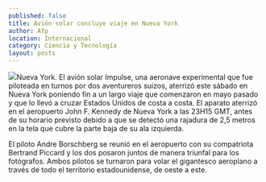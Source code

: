 ```yaml
---
published: false
title: Avión solar concluye viaje en Nueva York
author: Afp
location: Internacional
category: Ciencia y Tecnología
layout: posts
---
```


![](http://i.imgur.com/AtUAeb1m.jpg)Nueva York. El avión solar Impulse, una aeronave experimental que fue piloteada en turnos por dos aventureros suizos, aterrizó este sábado en Nueva York poniendo fin a un largo viaje que comenzaron en mayo pasado y que lo llevó a cruzar Estados Unidos de costa a costa.
El aparato aterrizó en el aeropuerto John F. Kennedy de Nueva York a las 23H15 GMT, antes de su horario previsto debido a que se detectó una rajadura de 2,5 metros en la tela que cubre la parte baja de su ala izquierda.

El piloto Andre Borschberg se reunió en el aeropuerto con su compatriota Bertrand Piccard y los dos posaron juntos de manera triunfal para los fotógrafos. Ambos pilotos se turnaron para volar el gigantesco aeroplano a través de todo el territorio estadounidense, de oeste a este.
